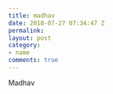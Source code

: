 ```yaml
---
title: madhav
date: 2018-07-27 07:34:47 Z
permalink: 
layout: post
category:
- name
comments: true
---
```


Madhav
